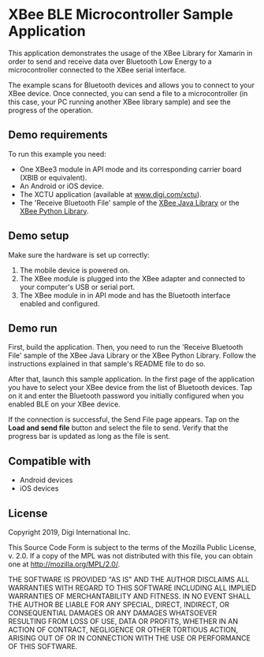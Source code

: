 XBee BLE Microcontroller Sample Application
===========================================

This application demonstrates the usage of the XBee Library for Xamarin in order
to send and receive data over Bluetooth Low Energy to a microcontroller
connected to the XBee serial interface.

The example scans for Bluetooth devices and allows you to connect to your
XBee device. Once connected, you can send a file to a microcontroller (in this
case, your PC running another XBee library sample) and see the progress of the
operation.

Demo requirements
-----------------

To run this example you need:

* One XBee3 module in API mode and its corresponding carrier board (XBIB or
  equivalent).
* An Android or iOS device.
* The XCTU application (available at www.digi.com/xctu).
* The 'Receive Bluetooth File' sample of the [XBee Java Library](https://github.com/digidotcom/xbee-java/tree/master/examples/communication/bluetooth/ReceiveBluetoothFileSample)
  or the [XBee Python Library](https://github.com/digidotcom/xbee-python/tree/master/examples/communication/bluetooth/ReceiveBluetoothFileSample).

Demo setup
----------

Make sure the hardware is set up correctly:

1. The mobile device is powered on.
2. The XBee module is plugged into the XBee adapter and connected to your
   computer's USB or serial port.
3. The XBee module in in API mode and has the Bluetooth interface enabled and
   configured.

Demo run
--------

First, build the application. Then, you need to run the 'Receive Bluetooth File'
sample of the XBee Java Library or the XBee Python Library. Follow the
instructions explained in that sample's README file to do so.

After that, launch this sample application. In the first page of the application
you have to select your XBee device from the list of Bluetooth devices. Tap on
it and enter the Bluetooth password you initially configured when you enabled
BLE on your XBee device.

If the connection is successful, the Send File page appears. Tap on the
**Load and send file** button and select the file to send. Verify that the
progress bar is updated as long as the file is sent.

Compatible with
---------------

* Android devices
* iOS devices

License
-------

Copyright 2019, Digi International Inc.

This Source Code Form is subject to the terms of the Mozilla Public
License, v. 2.0. If a copy of the MPL was not distributed with this
file, you can obtain one at http://mozilla.org/MPL/2.0/.

THE SOFTWARE IS PROVIDED "AS IS" AND THE AUTHOR DISCLAIMS ALL WARRANTIES
WITH REGARD TO THIS SOFTWARE INCLUDING ALL IMPLIED WARRANTIES OF
MERCHANTABILITY AND FITNESS. IN NO EVENT SHALL THE AUTHOR BE LIABLE FOR
ANY SPECIAL, DIRECT, INDIRECT, OR CONSEQUENTIAL DAMAGES OR ANY DAMAGES
WHATSOEVER RESULTING FROM LOSS OF USE, DATA OR PROFITS, WHETHER IN AN
ACTION OF CONTRACT, NEGLIGENCE OR OTHER TORTIOUS ACTION, ARISING OUT OF
OR IN CONNECTION WITH THE USE OR PERFORMANCE OF THIS SOFTWARE.